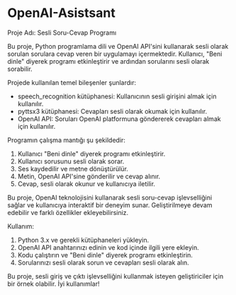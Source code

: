 # OpenAI-Asistsant

Proje Adı: Sesli Soru-Cevap Programı

Bu proje, Python programlama dili ve OpenAI API'sini kullanarak sesli olarak sorulan sorulara cevap veren bir uygulamayı içermektedir. Kullanıcı, "Beni dinle" diyerek programı etkinleştirir ve ardından sorularını sesli olarak sorabilir.

Projede kullanılan temel bileşenler şunlardır:

- speech_recognition kütüphanesi: Kullanıcının sesli girişini almak için kullanılır.
- pyttsx3 kütüphanesi: Cevapları sesli olarak okumak için kullanılır.
- OpenAI API: Soruları OpenAI platformuna göndererek cevapları almak için kullanılır.

Programın çalışma mantığı şu şekildedir:

1. Kullanıcı "Beni dinle" diyerek programı etkinleştirir.
2. Kullanıcı sorusunu sesli olarak sorar.
3. Ses kaydedilir ve metne dönüştürülür.
4. Metin, OpenAI API'sine gönderilir ve cevap alınır.
5. Cevap, sesli olarak okunur ve kullanıcıya iletilir.

Bu proje, OpenAI teknolojisini kullanarak sesli soru-cevap işlevselliğini sağlar ve kullanıcıya interaktif bir deneyim sunar. Geliştirilmeye devam edebilir ve farklı özellikler ekleyebilirsiniz.

Kullanım:
1. Python 3.x ve gerekli kütüphaneleri yükleyin.
2. OpenAI API anahtarınızı edinin ve kod içinde ilgili yere ekleyin.
3. Kodu çalıştırın ve "Beni dinle" diyerek programı etkinleştirin.
4. Sorularınızı sesli olarak sorun ve cevapları sesli olarak alın.

Bu proje, sesli giriş ve çıktı işlevselliğini kullanmak isteyen geliştiriciler için bir örnek olabilir. İyi kullanımlar!

